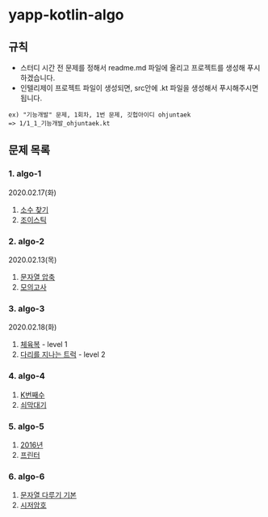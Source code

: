 # yapp-kotlin-algo

## 규칙

- 스터디 시간 전 문제를 정해서 readme.md 파일에 올리고 프로젝트를 생성해 푸시 하겠습니다.  
- 인텔리제이 프로젝트 파일이 생성되면, src안에 .kt 파일을 생성해서 푸시해주시면 됩니다.

```text
ex) "기능개발" 문제, 1회차, 1번 문제, 깃헙아이디 ohjuntaek  
=> 1/1_1_기능개발_ohjuntaek.kt
```

## 문제 목록

### 1. algo-1 

2020.02.17(화)

1. [소수 찾기](https://www.welcomekakao.com/learn/courses/30/lessons/42839?language=kotlin)
2. [조이스틱](https://programmers.co.kr/learn/courses/30/lessons/42860?language=kotlin)

### 2. algo-2

2020.02.13(목)

1. [문자열 압축](https://programmers.co.kr/learn/courses/30/lessons/60057)
2. [모의고사](https://programmers.co.kr/learn/courses/30/lessons/42840)

### 3. algo-3

2020.02.18(화)

1. [체육복](https://programmers.co.kr/learn/courses/30/lessons/42862) - level 1
2. [다리를 지나는 트럭](https://programmers.co.kr/learn/courses/30/lessons/42583) - level 2

### 4. algo-4

1. [K번째수](https://programmers.co.kr/learn/courses/30/lessons/42748)
2. [쇠막대기](https://programmers.co.kr/learn/courses/30/lessons/42585)

### 5. algo-5

1. [2016년](https://programmers.co.kr/learn/courses/30/lessons/12901)
2. [프린터](https://programmers.co.kr/learn/courses/30/lessons/42587)

### 6. algo-6

1. [문자열 다루기 기본](https://programmers.co.kr/learn/courses/30/lessons/12918)
2. [시저암호](https://programmers.co.kr/learn/courses/30/lessons/12926)

